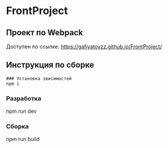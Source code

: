 # FrontProject
## Проект по Webpack
Доступен по ссылке: https://gafiyatovzz.github.io/FrontProject/

## Инструкция по сборке
    ### Установка звисимостей
    npm i
   
   ### Разработка
   npm run dev
   
   ### Сборка
   npm run build